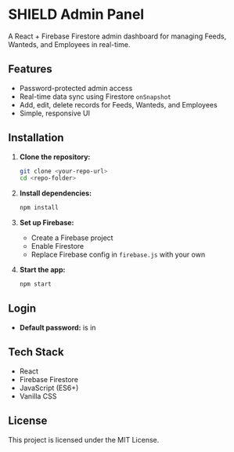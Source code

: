 # SHIELD Admin Panel

A React + Firebase Firestore admin dashboard for managing Feeds, Wanteds, and Employees in real-time.

## Features

- Password-protected admin access
- Real-time data sync using Firestore `onSnapshot`
- Add, edit, delete records for Feeds, Wanteds, and Employees
- Simple, responsive UI

## Installation

1. **Clone the repository:**
   ```bash
   git clone <your-repo-url>
   cd <repo-folder>
   ```
2. **Install dependencies:**
   ```bash
   npm install
   ```
3. **Set up Firebase:**
   - Create a Firebase project
   - Enable Firestore
   - Replace Firebase config in `firebase.js` with your own

4. **Start the app:**
   ```bash
   npm start
   ```

## Login

- **Default password:** is in 

## Tech Stack

- React
- Firebase Firestore
- JavaScript (ES6+)
- Vanilla CSS

## License

This project is licensed under the MIT License.